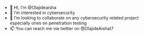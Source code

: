 - 👋 Hi, I’m @Olajideaisha
- 👀 I’m interested in cybersecurity 
- 💞️ I’m looking to collaborate on any cybersecurity related 
project especially ones on penetration testing 
- 📫 You can reach me via twitter on @OlajideAishat7

<!---
Olajideaisha/Olajideaisha is a ✨ special ✨ repository because its `README.md` (this file) appears on your GitHub profile.
You can click the Preview link to take a look at your changes.
--->
